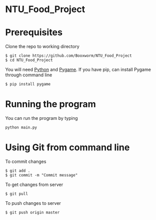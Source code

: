 # NTU_Food_Project

# Prerequisites

Clone the repo to working directory
```
$ git clone https://github.com/Booxworm/NTU_Food_Project
$ cd NTU_Food_Project
```

You will need [Python](https://www.python.org/downloads/) and [Pygame](https://www.pygame.org/download.shtml). If you have pip, can install Pygame through command line
```
$ pip install pygame
```

# Running the program

You can run the program by typing
```
python main.py
```

# Using Git from command line

To commit changes
```
$ git add .
$ git commit -m "Commit message"
```

To get changes from server
```
$ git pull
```

To push changes to server
```
$ git push origin master
```
